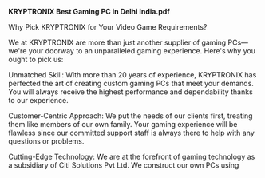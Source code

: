 <strong>KRYPTRONIX Best Gaming PC in Delhi India.pdf
</strong>

Why Pick KRYPTRONIX for Your Video Game Requirements?

We at KRYPTRONIX are more than just another supplier of gaming PCs—we're your doorway to an unparalleled gaming experience. Here's why you ought to pick us:


Unmatched Skill: With more than 20 years of experience, KRYPTRONIX has perfected the art of creating custom gaming PCs that meet your demands. You will always receive the highest performance and dependability thanks to our experience.

Customer-Centric Approach: We put the needs of our clients first, treating them like members of our own family. Your gaming experience will be flawless since our committed support staff is always there to help with any questions or problems.

Cutting-Edge Technology: We are at the forefront of gaming technology as a subsidiary of Citi Solutions Pvt Ltd. We construct our own PCs using
